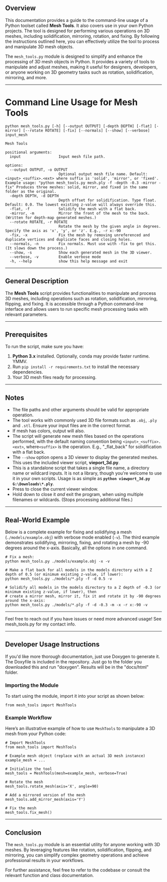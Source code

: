 ## Overview

This documentation provides a guide to the command-line usage of a Python toolset called **Mesh Tools**. It also covers use in your own Python projects. The tool is designed for performing various operations on 3D meshes, including solidification, mirroring, rotation, and fixing. By following the instructions outlined here, you can effectively utilize the tool to process and manipulate 3D mesh objects.

The `mesh_tools.py` module is designed to simplify and enhance the processing of 3D mesh objects in Python. It provides a variety of tools to manipulate and adjust meshes, making it useful for designers, developers, or anyone working on 3D geometry tasks such as rotation, solidification, mirroring, and more.

---

# Command Line Usage for **Mesh Tools**

```shell
python mesh_tools.py [-h] [--output OUTPUT] [-depth DEPTH] [-flat] [-mirror] [--rotate ROTATE] [-fix] [--normals] [--show] [--verbose] input_mesh

Mesh Tools

positional arguments:
  input                 Input mesh file path.

options:
  --output OUTPUT, -o OUTPUT
                        Optional output mesh file name. Default: <input>_<suffix>.<ext> where suffix is 'solid', 'mirror', or 'fixed'. Example usage: "python mesh_tools.py mesh.ply -f -depth -0.3 -mirror -fix" Produces three meshes: solid, mirror, and fixed in the same folder as the original.
  -depth DEPTH, -d DEPTH
                        Depth offset for solidification. Type float. Default: 0.0. The lowest existing z-value will always override this.
  -flat, -f             Solidify the mesh with a flat back.
  -mirror, -m           Mirror the front of the mesh to the back. (Written for depth-map generated meshes.)
  --rotate ROTATE, -r ROTATE
                        Rotate the mesh by the given angle in degrees. Specify the axis as 'x', 'y', or 'z'. E.g., -r x:-90
  -fix, -x              Fix the mesh by removing unreferenced and duplicate vertices and duplicate faces and closing holes.  
  --normals, -n         Fix normals. Must use with -fix to get this. (It slows down the process.)
  --show, -s            Show each generated mesh in the 3D viewer.
  --verbose, -v         Enable verbose mode
  -h, --help            show this help message and exit
```

---

## General Description

The **Mesh Tools** script provides functionalities to manipulate and process 3D meshes, including operations such as rotation, solidification, mirroring, flipping, and fixing. It is accessible through a Python command-line interface and allows users to run specific mesh processing tasks with relevant parameters.

---

## Prerequisites

To run the script, make sure you have:
1. **Python 3.x** installed. Optionally, conda may provide faster runtime. YMMV.
2. Run `pip install -r requirements.txt` to install the necessary dependencies.
3. Your 3D mesh files ready for processing.
---

## Notes

- The file paths and other arguments should be valid for appropriate operation.
- The tool works with commonly used 3D file formats such as `.obj`, `.ply` and `.stl`. Ensure your input files are in the correct format.
- If mesh has colors, output will also.
- The script will generate new mesh files based on the operations performed, with the default naming convention being `<input>_<suffix>.<ext>`, where`<suffix>` is the operation. E.g., "_flat_back" for solidification with a flat back.
- The `--show` option opens a 3D viewer to display the generated meshes. This uses the included viewer script, **vieport_3d.py**.
- This is a standalone script that takes a single file name, a directory name or wildcard inputs. It is not a library, though you're welcome to use it in your own scripts. Usage is as simple as **`python viewport_3d.py G:\Downloads\*.ply`**.
- Press <Esc> to close the current viewer window. 
- Hold down <Esc> to close it *and* exit the program, when using multiple filenames or wildcards. (Stops processing additional files.) 

---

## Real-World Example

Below is a complete example for fixing and solidifying a mesh (`./models/example.obj`) with verbose mode enabled (`-v`).
The third example demonstrates solidifying, mirroring, fixing, and rotating a mesh by -90 degrees around the x-axis. Basically, all the options in one command.
```shell
# Fix a mesh:
python mesh_tools.py ./models/example.obj -x -v

# Make a flat back for all models in the models directory with a Z depth of 0.5 (or minimum existing z-value, if lower):
python mesh_tools.py ./models/*.ply -f -d 0.5 -v

# Solidify all models in the models directory to a Z depth of -0.3 (or minimum existing z-value, if lower), then
# create a mirror mesh, mirror it, fix it and rotate it by -90 degrees around the x-axis:
python mesh_tools.py ./models/*.ply -f -d -0.3 -m -x -r x:-90 -v
```

---
Feel free to reach out if you have issues or need more advanced usage! See mesh_tools.py for my contact info.

---

## Developer Usage Instructions

If you'd like more thorough documentation, just use Doxygen to generate it. The Doxyfile is included in the repository.
Just go to the folder you downloaded this and run "doxygen". Results will be in the "docs/html" folder.

### **Importing the Module**
To start using the module, import it into your script as shown below:
```
from mesh_tools import MeshTools
```

### **Example Workflow**
Here’s an illustrative example of how to use `MeshTools` to manipulate a 3D mesh from your Python code:

```
# Import MeshTools
from mesh_tools import MeshTools

# Example mesh object (replace with an actual 3D mesh instance)
example_mesh = ...

# Initialize the tool
mesh_tools = MeshTools(mesh=example_mesh, verbose=True)

# Rotate the mesh
mesh_tools.rotate_mesh(axis='X', angle=90)

# Add a mirrored version of the mesh
mesh_tools.add_mirror_mesh(axis='Y')

# Fix the mesh
mesh_tools.fix_mesh()
```

---

## Conclusion
The `mesh_tools.py` module is an essential utility for anyone working with 3D meshes. By leveraging features like rotation, solidification, flipping, and mirroring, you can simplify complex geometry operations and achieve professional results in your workflows.

For further assistance, feel free to refer to the codebase or consult the relevant function and class documentation.
